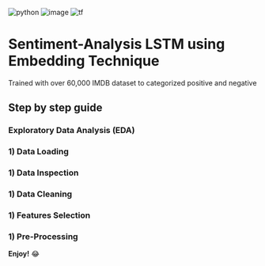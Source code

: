 <a><img alt='python' src="http://ForTheBadge.com/images/badges/made-with-python.svg"></a>
<a><img alt = 'image' src="https://img.shields.io/badge/Spyder%20Ide-FF0000?style=for-the-badge&logo=spyder%20ide&logoColor=white"></a>
<a><img alt='tf' src="https://img.shields.io/badge/TensorFlow-FF6F00?style=for-the-badge&logo=tensorflow&logoColor=white"></a>


# Sentiment-Analysis LSTM using Embedding Technique
 Trained with over 60,000 IMDB dataset to categorized positive and negative

## Step by step guide
### Exploratory Data Analysis (EDA)
### 1) Data Loading
### 1) Data Inspection
### 1) Data Cleaning
### 1) Features Selection
### 1) Pre-Processing

**Enjoy!** 😂




